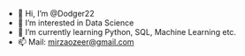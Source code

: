 - 👋 Hi, I’m @Dodger22
- 👀 I’m interested in Data Science
- 🌱 I’m currently learning Python, SQL, Machine Learning etc.
- 📫 Mail: mirzaozeer@gmail.com 

<!---
Dodger22/Dodger22 is a ✨ special ✨ repository because its `README.md` (this file) appears on your GitHub profile.
You can click the Preview link to take a look at your changes.
--->
